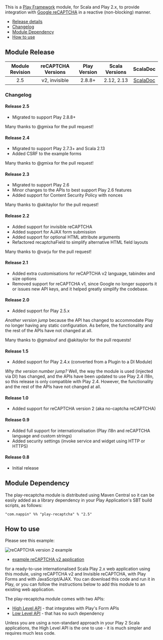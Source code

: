 This is a [Play Framework](http://www.playframework.com) module, for Scala and Play 2.x, to provide integration with [Google reCAPTCHA](http://www.google.com/recaptcha) in a reactive (non-blocking) manner.

* [Release details](#module-release)
* [Changelog](#changelog)
* [Module Dependency](#module-dependency)
* [How to use](#how-to-use)

## Module Release

| Module Revision | reCAPTCHA Versions | Play Version | Scala Versions | ScalaDoc | 
|:---------------:|:------------------:|:------------:|:--------------:|:--------:|
|2.5              |v2, invisible       |2.8.8+        |2.12, 2.13      |[ScalaDoc](http://www.javadoc.io/doc/com.nappin/play-recaptcha_2.13/2.5)|

### Changelog

#### Release 2.5
* Migrated to support Play 2.8.8+

Many thanks to @gmixa for the pull request!

#### Release 2.4
* Migrated to support Play 2.7.3+ and Scala 2.13
* Added CSRF to the example forms

Many thanks to @gmixa for the pull request!

#### Release 2.3
* Migrated to support Play 2.6
* Minor changes to the APIs to best support Play 2.6 features 
* Added support for Content Security Policy with nonces

Many thanks to @akitaylor for the pull request!

#### Release 2.2
* Added support for invisible reCAPTCHA
* Added support for AJAX form submission
* Added support for optional HTML attribute arguments
* Refactored recaptchaField to simplify alternative HTML field layouts

Many thanks to @varju for the pull request!

#### Release 2.1
* Added extra customisations for reCAPTCHA v2 language, tabindex and size options
* Removed support for reCAPTCHA v1, since Google no longer supports it or issues new API keys, and it helped greatly simplify the codebase.

#### Release 2.0
* Added support for Play 2.5.x

_Another version jump_ because the API has changed to accommodate Play no longer having any static configuration. As before, the functionality and the rest of the APIs have not changed at all.

Many thanks to @gmalouf and @akitaylor for the pull requests!

#### Release 1.5
* Added support for Play 2.4.x (converted from a Plugin to a DI Module)

_Why the version number jump?_ Well, the way the module is used (injected via DI) has changed, and the APIs have been updated to use Play 2.4 i18n, so this release is only compatible with Play 2.4. However, the functionality and the rest of the APIs have not changed at all.  

#### Release 1.0
* Added support for reCAPTCHA version 2 (aka no-captcha reCAPTCHA)

#### Release 0.9 
* Added full support for internationalisation (Play i18n and reCAPTCHA language and custom strings)
* Added security settings (invoke service and widget using HTTP or HTTPS)

#### Release 0.8
* Initial release

## Module Dependency
The play-recaptcha module is distributed using Maven Central so it can be easily added as a library dependency in your Play Application's SBT build scripts, as follows:

    "com.nappin" %% "play-recaptcha" % "2.5"

## How to use
Please see this example:

![reCAPTCHA version 2 example](recaptcha-example-v2.png)

* [example reCAPTCHA v2 application](https://github.com/chrisnappin/play-recaptcha-v2-example/tree/release-2.5) 

for a ready-to-use internationalised Scala Play 2.x web application using this module, using reCAPTCHA v2 and Invisible reCAPTCHA, with Play Forms and with JavaScript/AJAX. You can download this code and run it in Play, or you can follow the instructions below to add this module to an existing web application.

The play-recaptcha module comes with two APIs:
* [High Level API](high-level-api.md) - that integrates with Play's Form APIs
* [Low Level API](low-level-api.md) - that has no such dependency

Unless you are using a non-standard approach in your Play 2 Scala applications, the High Level API is the one to use - it is much simpler and requires much less code.